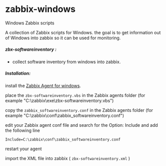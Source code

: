 
# zabbix-windows
Windows Zabbix scripts

A collection of Zabbix scripts for Windows.
the goal is to get information out of Windows into zabbix so it can be used for monitoring.


##### zbx-softwareinventory :
- collect software inventory from windows into zabbix.











##### Installation:
install the [Zabbix Agent for windows](https://www.zabbix.com/documentation/2.0/manual/appendix/install/windows_agent).

place the `zbx-softwareinventory.vbs` in the Zabbix agents folder 
(for example "C:\zabbix\exe\zbx-softwareinventory.vbs")

copy the `zabbix_softwareinventory.conf` in the Zabbix agents folder 
(for example "C:\zabbix\conf\zabbix_softwareinventory.conf")

edit your Zabbix agent conf file and search for the Option: Include
and add the following line
```
Include=C:\zabbix\conf\zabbix_softwareinventory.conf
```
restart your agent

import the XML file into zabbix ( `zbx-softwareinventory.xml` )

